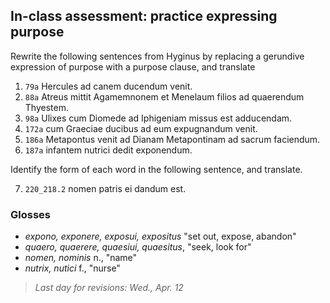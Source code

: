 

## In-class assessment: practice expressing purpose

Rewrite the following sentences from Hyginus by replacing a gerundive expression of purpose with a purpose clause, and translate


1. `79a` Hercules ad canem ducendum venit.
2.  `88a` Atreus mittit Agamemnonem et Menelaum filios ad quaerendum Thyestem.
3.  `98a` Ulixes cum Diomede ad Iphigeniam missus est adducendam.
4. `172a` cum Graeciae ducibus ad eum expugnandum venit.
5. `186a` Metapontus venit ad Dianam Metapontinam ad sacrum faciendum.
6. `187a` infantem nutrici dedit exponendum.

Identify the form of each word in the following sentence, and translate.


7. `220_218.2` nomen patris ei dandum est.


### Glosses


- *expono, exponere, exposui, expositus* "set out, expose, abandon"
- *quaero, quaerere, quaesiui, quaesitus*, "seek, look for"
- *nomen, nominis* n., "name"
- *nutrix, nutici* f., "nurse"


> *Last day for revisions: Wed., Apr. 12*